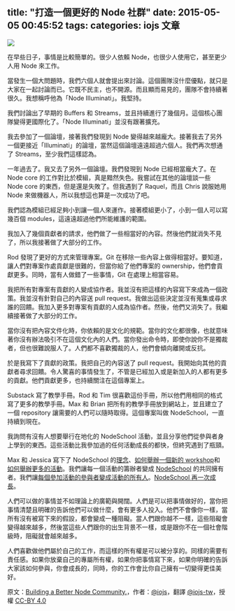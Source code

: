 title: "打造一個更好的 Node 社群"
date: 2015-05-05 00:45:52
tags:
categories: iojs 文章
---


![](https://d262ilb51hltx0.cloudfront.net/max/1000/1*bupWLg7JyqowFbDYltlXFQ.jpeg)

在早些日子，事情是比較簡單的。很少人依賴 Node，也很少人使用它，甚至更少人用 Node 來工作。

當發生一個大問題時，我們六個人就會提出來討論。這個團隊沒什麼優點，就只是大家在一起討論而已。它既不民主，也不開源。而且顯而易見的，團隊不會持續著很久。我想稱呼他為「Node Illuminati」。我堅持。

我們討論出了早期的 Buffers 和 Streams，並且持續進行了幾個月。這個核心團隊變得更國際化了。「Node Illuminati」並沒有跟著擴充。

我去參加了一個論壇，接著我們發現到 Node 變得越來越龐大。接著我去了另外一個更接近「Illuminati」的論壇，當然這個論壇遠遠超過六個人。我們再次想通了 Streams，至少我們這樣認為。

一年過去了。我又去了另外一個論壇。我們發現到 Node 已經相當龐大了。在 Node core 的工作對比於模組，真是黯然失色。我嘗試在其他的論壇談一些 Node core 的東西，但是還是失敗了。但我遇到了 Raquel，而且 Chris 說服她用 Node 來做機器人，所以我想這也算是一次成功了吧。

我們認為模組已經足夠小到讓一個人來運作。接著模組更小了，小到一個人可以寫幾百個 modules，這遠遠超過他們所能維護的範圍。

我加入了幾個貢獻者的請求，他們做了一些相當好的內容。然後他們就消失不見了，所以我接著做了大部分的工作。

Rod 發現了更好的方式來管理專案。Git 在移除一些內容上做得相當好。要知道，讓人們對專案作處貢獻是很難的，但當你給了他們專案的 ownership，他們會貢獻更多。同時，當有人做錯了一些事情，Git 在處理上相當容易。

我把所有對專案有貢獻的人變成協作者。我並沒有把這樣的內容寫下來成為一個政策。我並沒有針對自己的內容送 pull request。我做出這些決定並沒有蒐集或尋求誰的回饋。我加入更多對專案有貢獻的人成為協作者。然後，他們又消失了。我繼續接著做了大部分的工作。

當你沒有把內容文件化時，你依賴的是文化的規範。當你的文化都很像，也就意味著你沒有辦法吸引不在這個文化內的人們。當你發出命令時，即使你說你不是獨裁者，但也很難說服人了。人們都不喜歡獨裁的人，他們會傾向離開或反抗。

於是我寫下了貢獻的政策。我把自己的內容送了 pull request。我開始向其他的貢獻者尋求回饋。令人驚喜的事情發生了，不管是已經加入或是新加入的人都有更多的貢獻。他們貢獻更多，也持續關注在這個專案上。

Substack 寫了教學手冊。Rod 和 Tim 很喜歡這份手冊，所以他們用相同的格式寫了更多的教學手冊。Max 和 Brian 把所有的教學手冊放到網站上，並且建立了一個 repository 讓需要的人們可以隨時取得。這個專案叫做 NodeSchool，一直持續到現在。

我詢問有沒有人想要舉行在地化的 NodeSchool 活動，並且分享他們從參與者身上學到的東西。這些活動比我參加過的任何活動成長的都快，但終究遇到了瓶頸。

Max 和 Jessica 寫下了 NodeSchool 的[理念](http://nodeschool.io/about.html)、[如何舉辦一個新的 workshop](http://nodeschool.io/building-workshops.html)和 [如何舉辦更多的活動](https://github.com/nodeschool/organizers/blob/master/README.md#how-to-start-a-new-nodeschool-chapter)。我們讓每一個活動的籌辦者變成 [NodeSchool](https://github.com/nodeschool) 的共同擁有者。我們讓[每個參加活動的參與者變成活動的所有人](https://github.com/nodeschool/organizers/blob/master/README.md#3)。[NodeSchool 再一次成長](http://nodeschool.io/chapters.html)。

人們可以做的事情並不如理論上的廣範與開闊。人們是可以把事情做好的，當你把事情清楚且明確的告訴他們可以做什麼，會有更多人投入。他們不會像你一樣，當所有沒有被寫下來的假設，都會變成一種阻礙。當人們跟你越不一樣，這些阻礙會變得越來越多，然後當這些人們跟你的出生背景不一樣，或是跟你不在一個社會階級時，阻礙就會越來越多。

人們喜歡做他們屬於自己的工作，而這樣的所有權是可以被分享的。同樣的需要有責任感。如果你放棄自己的專屬所有權，如果你把事情寫下來，如果你明確的告訴大家該如何參與，你會成長的，同時，你的工作會比你自己擁有一切變得更佳美好。

原文：[Building a Better Node Community.](https://medium.com/node-js-javascript/building-a-better-node-community-3f8f45b45cb5)，作者：[@iojs](https://medium.com/@iojs)，翻譯 [@iojs-tw](https://github.com/iojs/iojs-tw)，授權 [CC-BY 4.0](https://creativecommons.org/licenses/by/4.0/deed.zh_TW)
